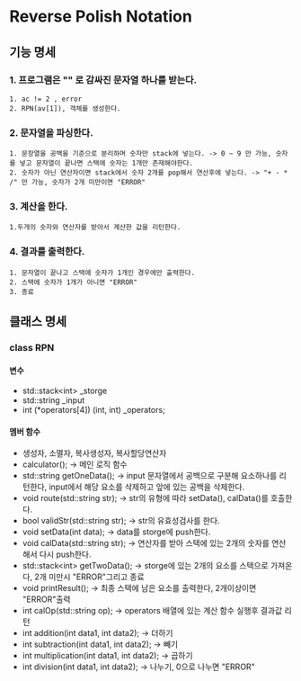 # Reverse Polish Notation
## 기능  명세
### 1. 프로그램은 "" 로 감싸진 문자열 하나를 받는다.
	1. ac != 2 , error
	2. RPN(av[1]), 객체를 생성한다.
### 2. 문자열을 파싱한다.
	1. 문장열을 공백을 기준으로 분리하며 숫자만 stack에 넣는다. -> 0 ~ 9 만 가능, 숫자를 넣고 문자열이 끝나면 스택에 숫자는 1개만 존재해야한다.
	2. 숫자가 아닌 연산자이면 stack에서 숫자 2개를 pop해서 연산후에 넣는다. -> "+ - * /" 만 가능, 숫자가 2개 미만이면 "ERROR"
### 3. 계산을 한다.
	1.두개의 숫자와 연산자를 받아서 계산한 값을 리턴한다.
### 4. 결과를 출력한다.
	1. 문자열이 끝나고 스택에 숫자가 1개인 경우에만 출력한다.
	2. 스택에 숫자가 1개가 아니면 "ERROR"
	3. 종료
## 클래스 명세
### class RPN
#### 변수
- std::stack\<int\> \_storge
- std::string \_input
- int (\*operators[4]) (int, int) \_operators;
#### 멤버 함수
- 생성자, 소멸자, 복사생성자, 복사할당연산자
- calculator(); -> 메인 로직 함수
- std::string getOneData(); -> input 문자열에서 공백으로 구분해 요소하나를 리턴한다, input에서 해당 요소를 삭제하고 앞에 있는 공백을 삭제한다.
- void route(std::string str); -> str의 유형에 따라 setData(), calData()를 호출한다.
- bool validStr(std::string str); -> str의 유효성검사를 한다.
- void setData(int data); -> data를 storge에 push한다.
- void calData(std::string str); -> 연산자를 받아 스택에 있는 2개의 숫자를 연산해서 다시 push한다.
- std::stack\<int\> getTwoData(); -> storge에 있는 2개의 요소를 스택으로 가져온다, 2개 미만시 "ERROR"그리고 종료
- void printResult(); -> 최종 스택에 남은 요소를 출력한다, 2개이상이면 "ERROR"출력
- int calOp(std::string op); -> operators 배열에 있는 계산 함수 실행후 결과값 리턴
- int addition(int data1, int data2); -> 더하기
- int subtraction(int data1, int data2); -> 빼기
- int multiplication(int data1, int data2); -> 곱하기
- int division(int data1, int data2); -> 나누기, 0으로 나누면 "ERROR"
